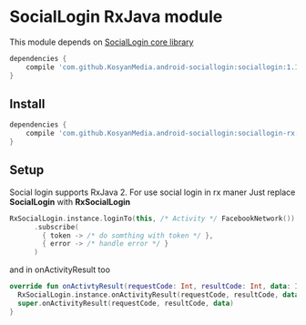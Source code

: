 # SocialLogin RxJava module

This module depends on [SocialLogin core library][sociallogin-core]

```Groovy
dependencies {
    compile 'com.github.KosyanMedia.android-sociallogin:sociallogin:1.1.0'
}
```

## Install

```Groovy
dependencies {
    compile 'com.github.KosyanMedia.android-sociallogin:sociallogin-rx:1.1.0'
}
```

## Setup

Social login supports RxJava 2. For use social login in rx maner Just replace **SocialLogin** with **RxSocialLogin**

```Kotlin
RxSocialLogin.instance.loginTo(this, /* Activity */ FacebookNetwork())
      .subscribe(
        { token -> /* do somthing with token */ },
        { error -> /* handle error */ }
      )
```

and in onActivityResult too


```Kotlin
override fun onActivtyResult(requestCode: Int, resultCode: Int, data: Intent?) {
  RxSocialLogin.instance.onActivityResult(requestCode, resultCode, data)
  super.onActivityResult(requestCode, resultCode, data)
}
```


[sociallogin-core]: https://github.com/KosyanMedia/android-sociallogin